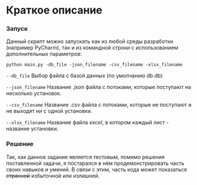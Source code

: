 # Краткое описание

### Запуск
Данный скрипт можно запускать как из любой среды разработки (например PyCharm), так и из командной строки с использованием дополнительных параметров:

`python main.py -db_file -json_filename -csv_filename -xlsx_filename`

`--db_file` Выбор файла с базой данных (по умолчанию db.db)

`--json_filename` Название _.json_ файла с потоками, которые поступают на несколько 
установок.

`--csv_filename` Название *.csv* файла с потоками, которые не поступают 
и не выходят ни с одной установки.

`--xlsx_filename` Название файла *excel*, в котором каждый лист - название установки.

### Решение

Так, как данное задание является тестовым, помимо решения поставленной задачи, 
я постарался в нём продемонстрировать часть своих навыков и умений. 
В связи с этим, часть кода может показаться ~~странной~~ избыточной или излишней.